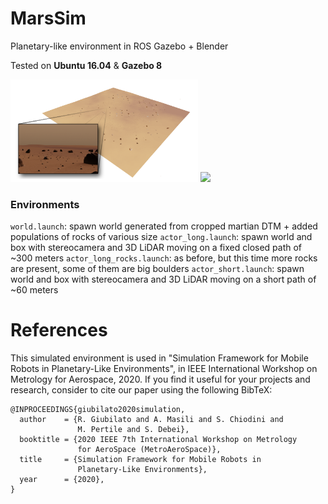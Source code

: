 # MarsSim
Planetary-like environment in ROS Gazebo + Blender

Tested on **Ubuntu 16.04** & **Gazebo 8**

<img src="imgs/intro_pic.png" width="300"/> <img src="legoloam.png" width="300" />

### Environments
```world.launch```: spawn world generated from cropped martian DTM + added populations of rocks of various size
```actor_long.launch```: spawn world and box with stereocamera and 3D LiDAR moving on a fixed closed path of ~300 meters
```actor_long_rocks.launch```: as before, but this time more rocks are present, some of them are big boulders
```actor_short.launch```: spawn world and box with stereocamera and 3D LiDAR moving on a short path of ~60 meters

# References
This simulated environment is used in "Simulation Framework for Mobile Robots in Planetary-Like Environments", in IEEE International Workshop on Metrology for Aerospace, 2020. If you find it useful for your projects and research, consider to cite our paper using the following BibTeX:
```
@INPROCEEDINGS{giubilato2020simulation,
  author    = {R. Giubilato and A. Masili and S. Chiodini and 
               M. Pertile and S. Debei},
  booktitle = {2020 IEEE 7th International Workshop on Metrology 
               for AeroSpace (MetroAeroSpace)}, 
  title     = {Simulation Framework for Mobile Robots in 
               Planetary-Like Environments}, 
  year      = {2020},
}
```
